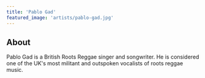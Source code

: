 ```yaml
---
title: 'Pablo Gad'
featured_image: 'artists/pablo-gad.jpg'
---
```


## About

Pablo Gad is a British Roots Reggae singer and songwriter. He is considered one of the UK's most militant and outspoken vocalists of roots reggae music.
